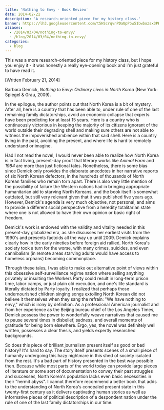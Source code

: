 ```yaml
---
title: 'Nothing to Envy - Book Review'
date: 2014-02-21
description: 'A research-oriented piece for my history class.'
banner: https://lh3.googleusercontent.com/t5HScrqvnPDaUpPbw51bwbozsx3PH0u-mP-7udtbAQO7b27uK1v1aXGO-hFYUJzZ_Sc0rY2x2i4xtTOYdLYAC0HTdIdLEUgZXsUeEjgUCrr3qdBiTwi-ysPcr8gAFBqDLlR9f3esE4QkEy8aUhlk8qzml1Dla7yhSDRcPk063QTfY2ycU_yQtrhS5EBpEZsQAcBPsCBvUUQiGCsW2jOpJ2kTL_aoQuPsuthCDF_2Izi6JziRzMeAZjvavi9Qx9C0G1FKNUi_85hrPD9XMhYaH1kLBMy5PzwXvIsKatsWjIIsDdjkH0edAjDpVBNy-5ENR2h8w_RfvZOhzk7slkMbsnKg35zvCo-rw9_qhvsmc92KMpGIkoDsJf8QIxNN9nyGkbEiWQ_WnPMywAAy70PsSIp-fXVf-TVsfTnKxADLuA5-dzfmnweiN1lLLSvoV6BH5JMf2AdyvJ8L343dFvoD-44EdJ1rBzM515Xy3CycZoAV2teNxBrzO7lxNt0mARZNYLFNXHbspRgjRHGwxBvqp_tlk9QXk63-_gd1xnkCJcgxVkIjPdMkQOKahhpDCoH_eTm4kJSN5GpD3QtaakBEqe8YYb85YM2y3JEe2UfswXZMUfAQSlOqU0O_cjTLewZr=w600-h425-no
aliases:
  - /2014/03/04/nothing-to-envy/
  - /blog/2014/03/04/nothing-to-envy/
categories:
  - blog
---
```


This was a more research-oriented piece for my history class, but I hope you enjoy it - it was honestly a really eye-opening book and I'm just grateful to have read it.

[Written February 21, 2014]

Barbara Demick, _Nothing to Envy: Ordinary Lives in North Korea_ (New York: Spiegel & Grau, 2009).

In the epilogue, the author points out that North Korea is a bit of mystery. After all, here is a country that has been able to, under rule of one of the last remaining family dictatorships, avoid an economic collapse that experts have been predicting for at least 15 years. Here is a country who is continuously victorious in keeping the majority of its citizens ignorant of the world outside their degrading shell and making sure others are not able to witness the impoverished ambience within that said shell. Here is a country living in the past, avoiding the present, and where life is hard to remotely understand or imagine.

Had I not read the novel, I would never been able to realize how North Korea is in fact living, present-day proof that literary works like _Animal Farm_ and _1984_ are more than just fictional tales. Nonetheless, there is some bias since Demick only provides the elaborate anecdotes in her narrative reports of six North Korean defectors, in the hundreds of thousands of North Korean families who remain torn apart. There is also very little mention of the possibility of failure the Western nations had in bringing appropriate humanitarian aid to starving North Koreans, and the book itself is somewhat outdated, but still very relevant given that it was published five years ago. However, Demick's agenda is very much objective, not personal, and aims to provide a different social perspective from a heredity totalitarian state where one is not allowed to have their own opinion or basic right of freedom.

Demick's work is endowed with the validity and vitality needed in this present-day globalized era, as she discusses her earliest visits from the 1990's and presents factoids all the way up until 2009. Demick explains clearly how in the early nineties before foreign aid rallied, North Korea's society took a turn for the worse, with many crimes, suicides, and even cannibalism (in remote areas starving adults would have access to homeless orphans) becoming commonplace.

Through these tales, I was able to make out alternative point of views within this obsessive self-surveillance regime nation where selling anything privately or insulting the Workers Party could result in long-term prison time, labor camps, or just plain old execution, and one's life standard is literally dictated by Party loyalty. I realized that perhaps those undernourished children singing songs extolling North Korean did not believe it themselves when they sang the refrain: "We have nothing to envy," which is irony by definition. As a professional American journalist and from her experience as the Beijing bureau chief of the Los Angeles Times, Demick possess the power to wonderfully weave narratives that caused me to pause several times in disbelief, sadness, and overall moments of gratitude for being born elsewhere. Ergo, yes, the novel was definitely well written, possesses a clear thesis, and yields expertly researched backgrounds.

So does this piece of brilliant journalism present itself as good or bad history? It's hard to say. The story itself presents scenes of a small piece of humanity undergoing this hazy nightmare in this shed of society isolated from the rest. It's a bad part of history presented in the best way possible then. Because while most parts of the world today can provide large pieces of literature or some sort of documentation to convey their past struggles and successes, North Korea's population lacks even basic necessities in their "hermit abyss". I cannot therefore recommend a better book that adds to the understanding of North Korea's concealed present state in this twenty-first century as it delivers captivating human stories as well as informative pieces of political description of a despondent nation under the rule of one of the last family dictatorships in our time.
